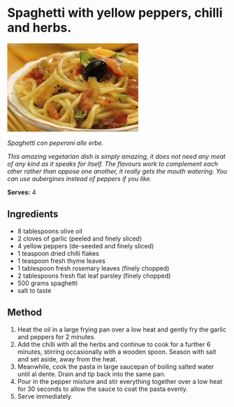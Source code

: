 # Spaghetti with yellow peppers, chilli and herbs.

![Name](resources/spaghetti-alleerbe.jpg)

*Spaghetti con peperoni alle erbe.*

*This amazing vegetarian dish is simply amazing, it does not need any meat of any kind as it speaks for itself. The flavours work to complement each other rather than oppose one another, it really gets the mouth watering. You can use aubergines instead of peppers if you like.*

**Serves:** 4

## Ingredients
- 8 tablespoons olive oil
- 2 cloves of garlic (peeled and finely sliced)
- 4 yellow peppers (de-seeded and finely sliced)
- 1 teaspoon dried chilli flakes
- 1 teaspoon fresh thyme leaves
- 1 tablespoon fresh rosemary leaves (finely chopped)
- 2 tablespoons fresh flat leaf parsley (finely chopped)
- 500 grams spaghetti
-   salt to taste

## Method
1. Heat the oil in a large frying pan over a low heat and gently fry the garlic and peppers for 2 minutes.
1. Add the chilli with all the herbs and continue to cook for a further 6 minutes, stirring occasionally with a wooden spoon. Season with salt and set aside, away from the heat.
1. Meanwhile, cook the pasta in large saucepan of boiling salted water until al dente. Drain and tip back into the same pan.
1. Pour in the pepper mixture and stir everything together over a low heat for 30 seconds to allow the sauce to coat the pasta evenly. 
1. Serve immediately.